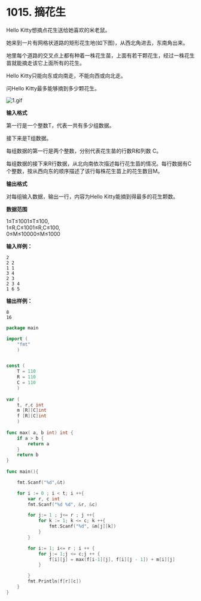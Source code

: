 # 1015. 摘花生



Hello Kitty想摘点花生送给她喜欢的米老鼠。

她来到一片有网格状道路的矩形花生地\(如下图\)，从西北角进去，东南角出来。

地里每个道路的交叉点上都有种着一株花生苗，上面有若干颗花生，经过一株花生苗就能摘走该它上面所有的花生。

Hello Kitty只能向东或向南走，不能向西或向北走。

问Hello Kitty最多能够摘到多少颗花生。

![1.gif](https://cdn.acwing.com/media/article/image/2019/09/12/19_a8509f26d5-1.gif)

**输入格式**

第一行是一个整数T，代表一共有多少组数据。

接下来是T组数据。

每组数据的第一行是两个整数，分别代表花生苗的行数R和列数 C。

每组数据的接下来R行数据，从北向南依次描述每行花生苗的情况。每行数据有C个整数，按从西向东的顺序描述了该行每株花生苗上的花生数目M。

**输出格式**

对每组输入数据，输出一行，内容为Hello Kitty能摘到得最多的花生颗数。

**数据范围**

1≤T≤1001≤T≤100,  
1≤R,C≤1001≤R,C≤100,  
0≤M≤10000≤M≤1000

**输入样例：**

```text
2
2 2
1 1
3 4
2 3
2 3 4
1 6 5
```

**输出样例：**

```text
8
16
```

```go
package main

import (
    "fmt"
    )


const (
    T = 110
    R = 110
    C = 110
    )
    
var (
    t, r,c int 
    m [R][C]int
    f [R][C]int
    )
    
func max( a, b int) int {
    if a > b {
        return a
    }
    return b
}
    
func main(){

    fmt.Scanf("%d",&t)

    for i := 0 ; i < t; i ++{
        var r, c int
        fmt.Scanf("%d %d", &r, &c)

        for j:= 1 ; j<= r ; j ++{
            for k := 1; k <= c; k ++{
                fmt.Scanf("%d", &m[j][k])
            }
        }

        for i:= 1; i<= r ; i ++ {
            for j:= 1;j <= c;j ++ {
                f[i][j] = max(f[i-1][j], f[i][j - 1]) + m[i][j]
            }

        }
        fmt.Println(f[r][c])
    }
}
```

